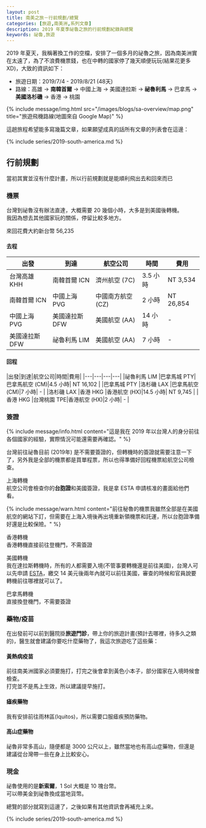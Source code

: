 ```yaml
---
layout: post
title: 南美之旅－行前規劃/總覽
categories: [旅遊,南美洲,系列文章]
description: 2019 年夏季祕魯之旅的行前規劃紀錄與總覽
keywords: 祕魯,旅遊
---
```


2019 年夏天，我稱著換工作的空檔，安排了一個多月的祕魯之旅，因為南美洲實在太遠了，為了不浪費機票錢，也在中轉的國家停了幾天順便玩玩(結果花更多XD)，大致的資訊如下：

- 旅遊日期：2019/7/4 - 2019/8/21 (48天)
- 路線：高雄 → **南韓首爾** → 中國上海 → 美國達拉斯 → **祕魯利馬** → 巴拿馬 → **美國洛杉磯** → 香港 → 桃園

{% include message/img.html src="/images/blogs/sa-overview/map.png" title="旅遊飛機路線(地圖來自 Google Map)" %}

這趟旅程希望能多寫幾篇文章，如果願望成真的話所有文章的列表會在這邊：

{% include series/2019-south-america.md %}

## 行前規劃

當初其實並沒有什麼計畫，所以行前規劃就是能順利飛出去和回來而已

### 機票

台灣到祕魯沒有辦法直達，大概需要 20 幾個小時，大多是到美國後轉機。  
我因為想去其他國家玩的關係，停留比較多地方。

來回花費大約新台幣 56,235 

#### 去程

|出發|到達|航空公司|時間|費用|
|---|---|---|---|---|
|台灣高雄 KHH |南韓首爾 ICN |濟州航空 (7C)|3.5 小時| NT 3,534|
|南韓首爾 ICN |中國上海 PVG |中國南方航空 (CZ)|2 小時| NT 26,854 |
|中國上海 PVG |美國達拉斯 DFW |美國航空 (AA) |14 小時| - |
|美國達拉斯 DFW |祕魯利馬 LIM |美國航空 (AA)|7 小時| - |

#### 回程

|出發|到達|航空公司|時間|費用|
|---|---|---|---|
|祕魯利馬 LIM  |巴拿馬城 PTY|巴拿馬航空 (CM)|4.5 小時| NT 16,102 |
|巴拿馬城 PTY |洛杉磯 LAX |巴拿馬航空 (CM)|7 小時| - |
|洛杉磯 LAX |香港 HKG |香港航空 (HX)|14.5 小時| NT 9,745 |
|香港 HKG  |台灣桃園 TPE|香港航空 (HX)|2 小時| - |

### 簽證

{% include message/info.html content="這是我在 2019 年以台灣人的身分前往各個國家的經驗，實際情況可能還需要再確認。" %}

台灣前往祕魯目前 (2019年) 是不需要簽證的，但轉機時的簽證就需要注意一下了，另外我是全部的機票都是買單程票，所以也得準備好回程機票給航空公司檢查。

上海轉機  
航空公司會檢查你的**台胞證**和美國簽證，我是拿 ESTA 申請核准的畫面給他們看。

{% include message/warn.html content="前往秘魯的機票我雖然全部是在美國航空的網站下訂，但需要在上海入境後再出境重新領機票和託運，所以台胞證準備好還是比較保險。" %}

香港轉機  
香港轉機直接前往登機門，不需簽證

美國轉機  
我在達拉斯轉機時，所有的人都需要入境(不管事要轉機還是前往美國)，台灣人可以先申請 [ESTA](https://ESta.cbp.dhs.gov)，繳交 14 美元後兩年內就可以前往美國，審查的時候和官員說要轉機前往哪裡就可以了。

巴拿馬轉機  
直接換登機門，不需要簽證


### 藥物/疫苗

在出發前可以前到醫院掛**旅遊門診**，帶上你的旅遊計畫(預計去哪裡，待多久之類的)，醫生就會建議你要吃什麼藥物了，我這次旅遊吃了這些藥：

#### 黃熱病疫苗

前往南美洲國家必須要施打，打完之後會拿到黃色小本子，部分國家在入境時候會檢查。  
打完並不是馬上生效，所以建議提早施打。

#### 瘧疾藥物

我有安排前往雨林區(Iquitos)，所以需要口服瘧疾預防藥物。

#### 高山症藥物

祕魯非常多高山，隨便都是 3000 公尺以上，雖然當地也有高山症藥物，但還是建議從台灣帶一些在身上比較安心。


### 現金

祕魯使用的是**新索爾**，1 Sol 大概是 10 塊台幣。  
可以帶美金到祕魯換成當地貨幣。

總覽的部分就寫到這邊了，之後如果有其他資訊會再補充上來。

{% include series/2019-south-america.md %}
